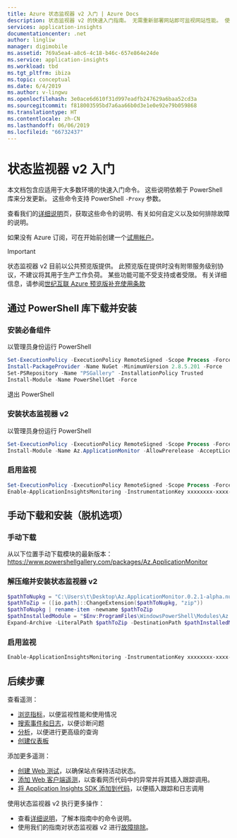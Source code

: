 ```yaml
---
title: Azure 状态监视器 v2 入门 | Azure Docs
description: 状态监视器 v2 的快速入门指南。 无需重新部署网站即可监视网站性能。 使用托管在本地、VM 或 Azure 上的 ASP.NET Web 应用。
services: application-insights
documentationcenter: .net
author: lingliw
manager: digimobile
ms.assetid: 769a5ea4-a8c6-4c18-b46c-657e864e24de
ms.service: application-insights
ms.workload: tbd
ms.tgt_pltfrm: ibiza
ms.topic: conceptual
ms.date: 6/4/2019
ms.author: v-lingwu
ms.openlocfilehash: 3e0ace6d610f31d997eadfb247629a6baa52cd3a
ms.sourcegitcommit: f818003595bd7a6aa66b0d3e1e0e92e79b059868
ms.translationtype: HT
ms.contentlocale: zh-CN
ms.lasthandoff: 06/06/2019
ms.locfileid: "66732437"
---
```

# <a name="getting-started-with-status-monitor-v2"></a>状态监视器 v2 入门

本文档包含应适用于大多数环境的快速入门命令。 这些说明依赖于 PowerShell 库来分发更新。 这些命令支持 PowerShell `-Proxy` 参数。

查看我们的[详细说明](status-monitor-v2-detailed-instructions.md)页，获取这些命令的说明、有关如何自定义以及如何排除故障的说明。

如果没有 Azure 订阅，可在开始前创建一个[试用帐户](https://www.azure.cn/zh-cn/pricing/1rmb-trial-full/?form-type=identityauth?WT.mc_id=A261C142F)。 

> [!IMPORTANT]
> 状态监视器 v2 目前以公共预览版提供。
> 此预览版在提供时没有附带服务级别协议，不建议将其用于生产工作负荷。 某些功能可能不受支持或者受限。
> 有关详细信息，请参阅[世纪互联 Azure 预览版补充使用条款](https://www.azure.cn/support/legal/preview-supplemental-terms/)

## <a name="download--install-via-powershell-gallery"></a>通过 PowerShell 库下载并安装

### <a name="install-prerequisites"></a>安装必备组件
以管理员身份运行 PowerShell
```powershell
Set-ExecutionPolicy -ExecutionPolicy RemoteSigned -Scope Process -Force
Install-PackageProvider -Name NuGet -MinimumVersion 2.8.5.201 -Force
Set-PSRepository -Name "PSGallery" -InstallationPolicy Trusted
Install-Module -Name PowerShellGet -Force
``` 
退出 PowerShell

### <a name="install-status-monitor-v2"></a>安装状态监视器 v2
以管理员身份运行 PowerShell
```powershell   
Set-ExecutionPolicy -ExecutionPolicy RemoteSigned -Scope Process -Force
Install-Module -Name Az.ApplicationMonitor -AllowPrerelease -AcceptLicense
``` 

### <a name="enable-monitoring"></a>启用监视
```powershell
Set-ExecutionPolicy -ExecutionPolicy RemoteSigned -Scope Process -Force
Enable-ApplicationInsightsMonitoring -InstrumentationKey xxxxxxxx-xxxx-xxxx-xxxx-xxxxxxxxxxxx
```
    
        
## <a name="download--install-manually-offline-option"></a>手动下载和安装（脱机选项）
### <a name="manual-download"></a>手动下载
从以下位置手动下载模块的最新版本： https://www.powershellgallery.com/packages/Az.ApplicationMonitor

### <a name="unzip-and-install-status-monitor-v2"></a>解压缩并安装状态监视器 v2
```powershell
$pathToNupkg = "C:\Users\t\Desktop\Az.ApplicationMonitor.0.2.1-alpha.nupkg"
$pathToZip = ([io.path]::ChangeExtension($pathToNupkg, "zip"))
$pathToNupkg | rename-item -newname $pathToZip
$pathInstalledModule = "$Env:ProgramFiles\WindowsPowerShell\Modules\Az.ApplicationMonitor"
Expand-Archive -LiteralPath $pathToZip -DestinationPath $pathInstalledModule
```
### <a name="enable-monitoring"></a>启用监视
```powershell
Enable-ApplicationInsightsMonitoring -InstrumentationKey xxxxxxxx-xxxx-xxxx-xxxx-xxxxxxxxxxxx
```



## <a name="next-steps"></a>后续步骤

 查看遥测：

- [浏览指标](../../azure-monitor/app/metrics-explorer.md)，以便监视性能和使用情况
- [搜索事件和日志](../../azure-monitor/app/diagnostic-search.md)，以便诊断问题
- [分析](../../azure-monitor/app/analytics.md)，以便进行更高级的查询
- [创建仪表板](../../azure-monitor/app/app-insights-dashboards.md)

 添加更多遥测：

- [创建 Web 测试](monitor-web-app-availability.md)，以确保站点保持活动状态。
- [添加 Web 客户端遥测](../../azure-monitor/app/javascript.md)，以查看网页代码中的异常并将其插入跟踪调用。
- [将 Application Insights SDK 添加到代码](../../azure-monitor/app/asp-net.md)，以便插入跟踪和日志调用

使用状态监视器 v2 执行更多操作：

- 查看[详细说明](status-monitor-v2-detailed-instructions.md)，了解本指南中的命令说明。
- 使用我们的指南对状态监视器 v2 进行[故障排除](status-monitor-v2-troubleshoot.md)。




